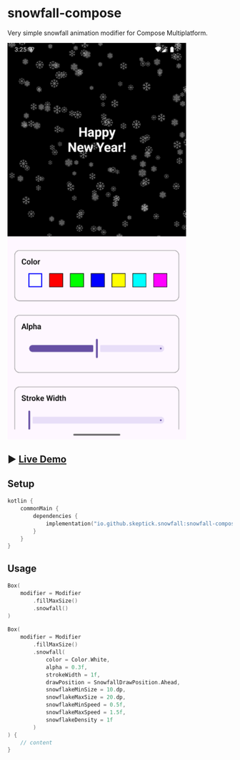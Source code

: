 # snowfall-compose

Very simple snowfall animation modifier for Compose Multiplatform.
  
![Screenshot](content/screenshot.png)

## :arrow_forward: [Live Demo](https://skeptick.github.io/snowfall-compose/)

## Setup

```kotlin
kotlin {
    commonMain {
        dependencies {
            implementation("io.github.skeptick.snowfall:snowfall-compose:1.0.0")
        }
    }
}
```

## Usage

```kotlin
Box(
    modifier = Modifier
        .fillMaxSize()
        .snowfall()
)
```

```kotlin
Box(
    modifier = Modifier
        .fillMaxSize()
        .snowfall(
            color = Color.White,
            alpha = 0.3f,
            strokeWidth = 1f,
            drawPosition = SnowfallDrawPosition.Ahead,
            snowflakeMinSize = 10.dp,
            snowflakeMaxSize = 20.dp,
            snowflakeMinSpeed = 0.5f,
            snowflakeMaxSpeed = 1.5f,
            snowflakeDensity = 1f
        )
) {
    // content
}
```